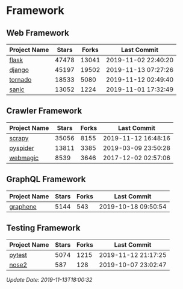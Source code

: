 # Framework

## Web Framework

| Project Name | Stars | Forks | Last Commit |
| ------------ | ----- | ----- | ----------- |
| [flask](https://github.com/pallets/flask) | 47478 | 13041 | 2019-11-02 22:40:20 |
| [django](https://github.com/django/django) | 45197 | 19502 | 2019-11-13 07:27:26 |
| [tornado](https://github.com/tornadoweb/tornado) | 18533 | 5080 | 2019-11-12 02:49:40 |
| [sanic](https://github.com/huge-success/sanic) | 13052 | 1224 | 2019-11-01 17:32:49 |

## Crawler Framework

| Project Name | Stars | Forks | Last Commit |
| ------------ | ----- | ----- | ----------- |
| [scrapy](https://github.com/scrapy/scrapy) | 35056 | 8155 | 2019-11-12 16:48:16 |
| [pyspider](https://github.com/binux/pyspider) | 13811 | 3385 | 2019-03-09 23:50:28 |
| [webmagic](https://github.com/code4craft/webmagic) | 8539 | 3646 | 2017-12-02 02:57:06 |

## GraphQL Framework

| Project Name | Stars | Forks | Last Commit |
| ------------ | ----- | ----- | ----------- |
| [graphene](https://github.com/graphql-python/graphene) | 5144 | 543 | 2019-10-18 09:50:54 |

## Testing Framework

| Project Name | Stars | Forks | Last Commit |
| ------------ | ----- | ----- | ----------- |
| [pytest](https://github.com/pytest-dev/pytest) | 5074 | 1215 | 2019-11-12 21:17:25 |
| [nose2](https://github.com/nose-devs/nose2) | 587 | 128 | 2019-10-07 23:02:47 |

*Update Date: 2019-11-13T18:00:32*